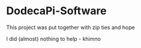 # DodecaPi-Software

This project was put together with zip ties and hope

I did (almost) nothing to help - khimno
